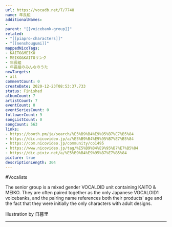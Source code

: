```yaml
---
url: https://vocadb.net/T/7748
name: 年長組
additionalNames: 
- 
parent: "[[voicebank-group]]"
related:
- "[[piapro-characters]]"
- "[[nenshougumi]]"
mappedNicoTags:
- KAITO&MEIKO
- MEIKO&KAITOリンク
- 年長組
- 年長組のみんなのうた
newTargets:
- all
commentCount: 0
createDate: 2020-12-23T08:53:37.733
status: Finished
albumCount: 7
artistCount: 7
eventCount: 0
eventSeriesCount: 0
followerCount: 9
songListCount: 0
songCount: 563
links: 
- https://booth.pm/ja/search/%E5%B9%B4%E9%95%B7%E7%B5%84
- https://dic.nicovideo.jp/a/%E5%B9%B4%E9%95%B7%E7%B5%84
- https://com.nicovideo.jp/community/co1495
- https://www.nicovideo.jp/tag/%E5%B9%B4%E9%95%B7%E7%B5%84
- https://dic.pixiv.net/a/%E5%B9%B4%E9%95%B7%E7%B5%84
picture: true
descriptionLength: 304
---
```


#Vocalists

The senior group is a mixed gender VOCALOID unit containing KAITO & MEIKO. They are often paired together as the only Japanese VOCALOID1 voicebanks, and the pairing name references both their products' age and the fact that they were initially the only characters with adult designs.

Illustration by 日暮里

---

